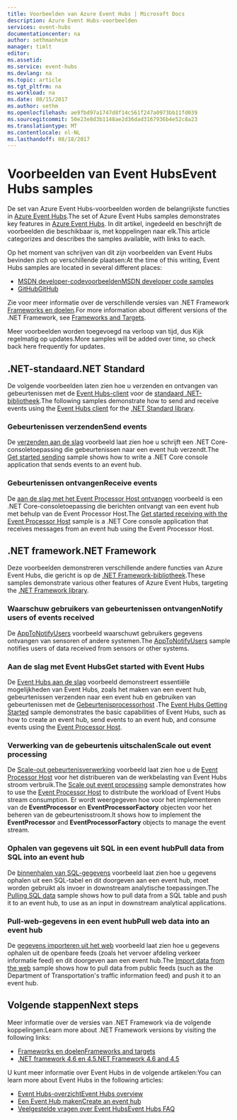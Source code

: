 ```yaml
---
title: Voorbeelden van Azure Event Hubs | Microsoft Docs
description: Azure Event Hubs-voorbeelden
services: event-hubs
documentationcenter: na
author: sethmanheim
manager: timlt
editor: 
ms.assetid: 
ms.service: event-hubs
ms.devlang: na
ms.topic: article
ms.tgt_pltfrm: na
ms.workload: na
ms.date: 08/15/2017
ms.author: sethm
ms.openlocfilehash: ae9fbd97a1747d8f14c561f247a0973bb11fd039
ms.sourcegitcommit: 50e23e8d3b1148ae2d36dad3167936b4e52c8a23
ms.translationtype: MT
ms.contentlocale: nl-NL
ms.lasthandoff: 08/18/2017
---
```

# <a name="event-hubs-samples"></a><span data-ttu-id="c4e29-103">Voorbeelden van Event Hubs</span><span class="sxs-lookup"><span data-stu-id="c4e29-103">Event Hubs samples</span></span> 

<span data-ttu-id="c4e29-104">De set van Azure Event Hubs-voorbeelden worden de belangrijkste functies in [Azure Event Hubs](/azure/event-hubs/).</span><span class="sxs-lookup"><span data-stu-id="c4e29-104">The set of Azure Event Hubs samples demonstrates key features in [Azure Event Hubs](/azure/event-hubs/).</span></span> <span data-ttu-id="c4e29-105">In dit artikel, ingedeeld en beschrijft de voorbeelden die beschikbaar is, met koppelingen naar elk.</span><span class="sxs-lookup"><span data-stu-id="c4e29-105">This article categorizes and describes the samples available, with links to each.</span></span>

<span data-ttu-id="c4e29-106">Op het moment van schrijven van dit zijn voorbeelden van Event Hubs bevinden zich op verschillende plaatsen:</span><span class="sxs-lookup"><span data-stu-id="c4e29-106">At the time of this writing, Event Hubs samples are located in several different places:</span></span>

- [<span data-ttu-id="c4e29-107">MSDN developer-codevoorbeelden</span><span class="sxs-lookup"><span data-stu-id="c4e29-107">MSDN developer code samples</span></span>](https://code.msdn.microsoft.com/site/search?query=event%20hubs&f%5B0%5D.Value=event%20hubs&f%5B0%5D.Type=SearchText&ac=5)
- [<span data-ttu-id="c4e29-108">GitHub</span><span class="sxs-lookup"><span data-stu-id="c4e29-108">GitHub</span></span>](https://github.com/Azure/azure-event-hubs/tree/master/samples)

<span data-ttu-id="c4e29-109">Zie voor meer informatie over de verschillende versies van .NET Framework [Frameworks en doelen](/dotnet/articles/standard/frameworks).</span><span class="sxs-lookup"><span data-stu-id="c4e29-109">For more information about different versions of the .NET Framework, see [Frameworks and Targets](/dotnet/articles/standard/frameworks).</span></span>

<span data-ttu-id="c4e29-110">Meer voorbeelden worden toegevoegd na verloop van tijd, dus Kijk regelmatig op updates.</span><span class="sxs-lookup"><span data-stu-id="c4e29-110">More samples will be added over time, so check back here frequently for updates.</span></span>

## <a name="net-standard"></a><span data-ttu-id="c4e29-111">.NET-standaard</span><span class="sxs-lookup"><span data-stu-id="c4e29-111">.NET Standard</span></span>

<span data-ttu-id="c4e29-112">De volgende voorbeelden laten zien hoe u verzenden en ontvangen van gebeurtenissen met de [Event Hubs-client](https://github.com/Azure/azure-event-hubs-dotnet/blob/master/readme.md) voor de [standaard .NET-bibliotheek](/dotnet/articles/standard/library).</span><span class="sxs-lookup"><span data-stu-id="c4e29-112">The following samples demonstrate how to send and receive events using the [Event Hubs client](https://github.com/Azure/azure-event-hubs-dotnet/blob/master/readme.md) for the [.NET Standard library](/dotnet/articles/standard/library).</span></span>

### <a name="send-events"></a><span data-ttu-id="c4e29-113">Gebeurtenissen verzenden</span><span class="sxs-lookup"><span data-stu-id="c4e29-113">Send events</span></span> 

<span data-ttu-id="c4e29-114">De [verzenden aan de slag](https://github.com/Azure/azure-event-hubs/tree/master/samples/DotNet/Microsoft.Azure.EventHubs/SampleSender) voorbeeld laat zien hoe u schrijft een .NET Core-consoletoepassing die gebeurtenissen naar een event hub verzendt.</span><span class="sxs-lookup"><span data-stu-id="c4e29-114">The [Get started sending](https://github.com/Azure/azure-event-hubs/tree/master/samples/DotNet/Microsoft.Azure.EventHubs/SampleSender) sample shows how to write a .NET Core console application that sends events to an event hub.</span></span>

### <a name="receive-events"></a><span data-ttu-id="c4e29-115">Gebeurtenissen ontvangen</span><span class="sxs-lookup"><span data-stu-id="c4e29-115">Receive events</span></span> 

<span data-ttu-id="c4e29-116">De [aan de slag met het Event Processor Host ontvangen](https://github.com/Azure/azure-event-hubs/tree/master/samples/DotNet/Microsoft.Azure.EventHubs/SampleEphReceiver) voorbeeld is een .NET Core-consoletoepassing die berichten ontvangt van een event hub met behulp van de Event Processor Host.</span><span class="sxs-lookup"><span data-stu-id="c4e29-116">The [Get started receiving with the Event Processor Host](https://github.com/Azure/azure-event-hubs/tree/master/samples/DotNet/Microsoft.Azure.EventHubs/SampleEphReceiver) sample is a .NET Core console application that receives messages from an event hub using the Event Processor Host.</span></span>

## <a name="net-framework"></a><span data-ttu-id="c4e29-117">.NET framework</span><span class="sxs-lookup"><span data-stu-id="c4e29-117">.NET Framework</span></span>   

<span data-ttu-id="c4e29-118">Deze voorbeelden demonstreren verschillende andere functies van Azure Event Hubs, die gericht is op de [.NET Framework-bibliotheek](/dotnet/framework/index).</span><span class="sxs-lookup"><span data-stu-id="c4e29-118">These samples demonstrate various other features of Azure Event Hubs, targeting the [.NET Framework library](/dotnet/framework/index).</span></span>
 
### <a name="notify-users-of-events-received"></a><span data-ttu-id="c4e29-119">Waarschuw gebruikers van gebeurtenissen ontvangen</span><span class="sxs-lookup"><span data-stu-id="c4e29-119">Notify users of events received</span></span>

<span data-ttu-id="c4e29-120">De [AppToNotifyUsers](https://github.com/Azure-Samples/event-hubs-dotnet-user-notifications) voorbeeld waarschuwt gebruikers gegevens ontvangen van sensoren of andere systemen.</span><span class="sxs-lookup"><span data-stu-id="c4e29-120">The [AppToNotifyUsers](https://github.com/Azure-Samples/event-hubs-dotnet-user-notifications) sample notifies users of data received from sensors or other systems.</span></span>

### <a name="get-started-with-event-hubs"></a><span data-ttu-id="c4e29-121">Aan de slag met Event Hubs</span><span class="sxs-lookup"><span data-stu-id="c4e29-121">Get started with Event Hubs</span></span> 

<span data-ttu-id="c4e29-122">De [Event Hubs aan de slag](https://code.msdn.microsoft.com/Service-Bus-Event-Hub-286fd097) voorbeeld demonstreert essentiële mogelijkheden van Event Hubs, zoals het maken van een event hub, gebeurtenissen verzenden naar een event hub en gebruiken van gebeurtenissen met de [Gebeurtenisprocessorhost](https://www.nuget.org/packages/Microsoft.Azure.ServiceBus.EventProcessorHost/) .</span><span class="sxs-lookup"><span data-stu-id="c4e29-122">The [Event Hubs Getting Started](https://code.msdn.microsoft.com/Service-Bus-Event-Hub-286fd097) sample demonstrates the basic capabilities of Event Hubs, such as how to create an event hub, send events to an event hub, and consume events using the [Event Processor Host](https://www.nuget.org/packages/Microsoft.Azure.ServiceBus.EventProcessorHost/).</span></span>

### <a name="scale-out-event-processing"></a><span data-ttu-id="c4e29-123">Verwerking van de gebeurtenis uitschalen</span><span class="sxs-lookup"><span data-stu-id="c4e29-123">Scale out event processing</span></span> 

<span data-ttu-id="c4e29-124">De [Scale-out gebeurtenisverwerking](https://code.msdn.microsoft.com/Service-Bus-Event-Hub-45f43fc3) voorbeeld laat zien hoe u de [Event Processor Host](https://www.nuget.org/packages/Microsoft.Azure.ServiceBus.EventProcessorHost/) voor het distribueren van de werkbelasting van Event Hubs stroom verbruik.</span><span class="sxs-lookup"><span data-stu-id="c4e29-124">The [Scale out event processing](https://code.msdn.microsoft.com/Service-Bus-Event-Hub-45f43fc3) sample demonstrates how to use the [Event Processor Host](https://www.nuget.org/packages/Microsoft.Azure.ServiceBus.EventProcessorHost/) to distribute the workload of Event Hubs stream consumption.</span></span> <span data-ttu-id="c4e29-125">Er wordt weergegeven hoe voor het implementeren van de **EventProcessor** en **EventProcessorFactory** objecten voor het beheren van de gebeurtenisstroom.</span><span class="sxs-lookup"><span data-stu-id="c4e29-125">It shows how to implement the **EventProcessor** and **EventProcessorFactory** objects to manage the event stream.</span></span> 

###  <a name="pull-data-from-sql-into-an-event-hub"></a><span data-ttu-id="c4e29-126">Ophalen van gegevens uit SQL in een event hub</span><span class="sxs-lookup"><span data-stu-id="c4e29-126">Pull data from SQL into an event hub</span></span>

<span data-ttu-id="c4e29-127">De [binnenhalen van SQL-gegevens](https://github.com/Azure-Samples/event-hubs-dotnet-import-from-sql) voorbeeld laat zien hoe u gegevens ophalen uit een SQL-tabel en dit doorgeven aan een event hub, moet worden gebruikt als invoer in downstream analytische toepassingen.</span><span class="sxs-lookup"><span data-stu-id="c4e29-127">The [Pulling SQL data](https://github.com/Azure-Samples/event-hubs-dotnet-import-from-sql) sample shows how to pull data from a SQL table and push it to an event hub, to use as an input in downstream analytical applications.</span></span>

### <a name="pull-web-data-into-an-event-hub"></a><span data-ttu-id="c4e29-128">Pull-web-gegevens in een event hub</span><span class="sxs-lookup"><span data-stu-id="c4e29-128">Pull web data into an event hub</span></span> 

<span data-ttu-id="c4e29-129">De [gegevens importeren uit het web](https://github.com/Azure-Samples/event-hubs-dotnet-importfromweb) voorbeeld laat zien hoe u gegevens ophalen uit de openbare feeds (zoals het vervoer afdeling verkeer informatie feed) en dit doorgeven aan een event hub.</span><span class="sxs-lookup"><span data-stu-id="c4e29-129">The [Import data from the web](https://github.com/Azure-Samples/event-hubs-dotnet-importfromweb) sample shows how to pull data from public feeds (such as the Department of Transportation's traffic information feed) and push it to an event hub.</span></span>

## <a name="next-steps"></a><span data-ttu-id="c4e29-130">Volgende stappen</span><span class="sxs-lookup"><span data-stu-id="c4e29-130">Next steps</span></span>

<span data-ttu-id="c4e29-131">Meer informatie over de versies van .NET Framework via de volgende koppelingen:</span><span class="sxs-lookup"><span data-stu-id="c4e29-131">Learn more about .NET Framework versions by visiting the following links:</span></span>

- [<span data-ttu-id="c4e29-132">Frameworks en doelen</span><span class="sxs-lookup"><span data-stu-id="c4e29-132">Frameworks and targets</span></span>](/dotnet/articles/standard/frameworks)
- [<span data-ttu-id="c4e29-133">.NET framework 4.6 en 4.5</span><span class="sxs-lookup"><span data-stu-id="c4e29-133">.NET Framework 4.6 and 4.5</span></span>](/dotnet/framework/index)

<span data-ttu-id="c4e29-134">U kunt meer informatie over Event Hubs in de volgende artikelen:</span><span class="sxs-lookup"><span data-stu-id="c4e29-134">You can learn more about Event Hubs in the following articles:</span></span>

- [<span data-ttu-id="c4e29-135">Event Hubs-overzicht</span><span class="sxs-lookup"><span data-stu-id="c4e29-135">Event Hubs overview</span></span>](event-hubs-what-is-event-hubs.md)
- [<span data-ttu-id="c4e29-136">Een Event Hub maken</span><span class="sxs-lookup"><span data-stu-id="c4e29-136">Create an event hub</span></span>](event-hubs-create.md)
- [<span data-ttu-id="c4e29-137">Veelgestelde vragen over Event Hubs</span><span class="sxs-lookup"><span data-stu-id="c4e29-137">Event Hubs FAQ</span></span>](event-hubs-faq.md)